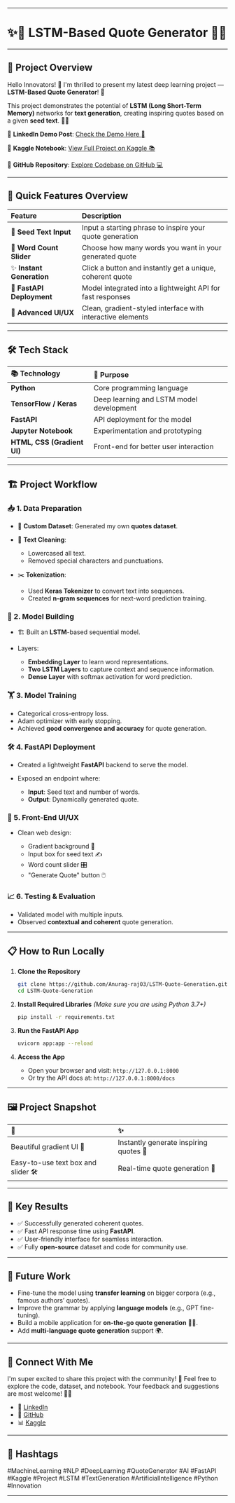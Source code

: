 

---

# ✨🧠 LSTM-Based Quote Generator 🚀📜

---

## 🌟 Project Overview

Hello Innovators! 👋
I'm thrilled to present my latest deep learning project — **LSTM-Based Quote Generator**! 🎉

This project demonstrates the potential of **LSTM (Long Short-Term Memory)** networks for **text generation**, creating inspiring quotes based on a given **seed text**. 📝✨

🔗 **LinkedIn Demo Post**: [Check the Demo Here 🚀](https://www.linkedin.com/posts/anurag-raj-770b6524a_machinelearning-nlp-deeplearning-activity-7223656733250842624-nHkK?utm_source=share&utm_medium=member_desktop&rcm=ACoAAD3AcAQBbDZknKOXA3z1RQH_Xu2ftPQQWKI)

🔗 **Kaggle Notebook**: [View Full Project on Kaggle 📚](https://www.kaggle.com/code/anuragraj03/quote-generator-lstm)

🔗 **GitHub Repository**: [Explore Codebase on GitHub 💻](https://github.com/Anurag-raj03/LSTM-Quote-Generation)

---

## 📸 Quick Features Overview

| Feature                   | Description                                                |
| :------------------------ | :--------------------------------------------------------- |
| 📝 **Seed Text Input**    | Input a starting phrase to inspire your quote generation   |
| 🔢 **Word Count Slider**  | Choose how many words you want in your generated quote     |
| ✨ **Instant Generation**  | Click a button and instantly get a unique, coherent quote  |
| 🚀 **FastAPI Deployment** | Model integrated into a lightweight API for fast responses |
| 🎨 **Advanced UI/UX**     | Clean, gradient-styled interface with interactive elements |

---

## 🛠️ Tech Stack

| 📚 Technology               | 🚀 Purpose                               |
| :-------------------------- | :--------------------------------------- |
| **Python**                  | Core programming language                |
| **TensorFlow / Keras**      | Deep learning and LSTM model development |
| **FastAPI**                 | API deployment for the model             |
| **Jupyter Notebook**        | Experimentation and prototyping          |
| **HTML, CSS (Gradient UI)** | Front-end for better user interaction    |

---

## 🏗️ Project Workflow

### 📥 1. Data Preparation

* 📂 **Custom Dataset**: Generated my own **quotes dataset**.
* 🧹 **Text Cleaning**:

  * Lowercased all text.
  * Removed special characters and punctuations.
* ✂️ **Tokenization**:

  * Used **Keras Tokenizer** to convert text into sequences.
  * Created **n-gram sequences** for next-word prediction training.

### 🧠 2. Model Building

* 🏗️ Built an **LSTM**-based sequential model.
* Layers:

  * **Embedding Layer** to learn word representations.
  * **Two LSTM Layers** to capture context and sequence information.
  * **Dense Layer** with softmax activation for word prediction.

### 🏋️ 3. Model Training

* Categorical cross-entropy loss.
* Adam optimizer with early stopping.
* Achieved **good convergence and accuracy** for quote generation.

### 🛠️ 4. FastAPI Deployment

* Created a lightweight **FastAPI** backend to serve the model.
* Exposed an endpoint where:

  * **Input**: Seed text and number of words.
  * **Output**: Dynamically generated quote.

### 🎨 5. Front-End UI/UX

* Clean web design:

  * Gradient background 🎨
  * Input box for seed text ✍️
  * Word count slider 🎛️
  * "Generate Quote" button 🖱️

### 📈 6. Testing & Evaluation

* Validated model with multiple inputs.
* Observed **contextual and coherent** quote generation.

---

## 📋 How to Run Locally

1. **Clone the Repository**

   ```bash
   git clone https://github.com/Anurag-raj03/LSTM-Quote-Generation.git
   cd LSTM-Quote-Generation
   ```

2. **Install Required Libraries**
   *(Make sure you are using Python 3.7+)*

   ```bash
   pip install -r requirements.txt
   ```

3. **Run the FastAPI App**

   ```bash
   uvicorn app:app --reload
   ```

4. **Access the App**

   * Open your browser and visit:
     `http://127.0.0.1:8000`
   * Or try the API docs at:
     `http://127.0.0.1:8000/docs`

---

## 🖼️ Project Snapshot

| 📸                                  | ✨                                      |
| :---------------------------------- | :------------------------------------- |
| Beautiful gradient UI 🎨            | Instantly generate inspiring quotes 💬 |
| Easy-to-use text box and slider 🛠️ | Real-time quote generation 🚀          |

---

## 🎯 Key Results

* ✅ Successfully generated coherent quotes.
* ✅ Fast API response time using **FastAPI**.
* ✅ User-friendly interface for seamless interaction.
* ✅ Fully **open-source** dataset and code for community use.

---

## 🚀 Future Work

* Fine-tune the model using **transfer learning** on bigger corpora (e.g., famous authors’ quotes).
* Improve the grammar by applying **language models** (e.g., GPT fine-tuning).
* Build a mobile application for **on-the-go quote generation** 📱✨.
* Add **multi-language quote generation** support 🌍.

---

## 🤝 Connect With Me

I'm super excited to share this project with the community! 🌟
Feel free to explore the code, dataset, and notebook.
Your feedback and suggestions are most welcome! 🙏🏻

* 🔗 [LinkedIn](https://www.linkedin.com/in/anurag-raj-770b6524a/)
* 🐙 [GitHub](https://github.com/Anurag-raj03)
* 📊 [Kaggle](https://www.kaggle.com/anuragraj03)

---

## 📌 Hashtags

\#MachineLearning #NLP #DeepLearning #QuoteGenerator #AI #FastAPI #Kaggle #Project #LSTM #TextGeneration #ArtificialIntelligence #Python #Innovation

---

